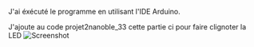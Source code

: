 J'ai éxécuté le programme en utilisant l'IDE Arduino.

J'ajoute au code projet2nanoble_33 cette partie ci pour faire clignoter la LED 
 ![Screenshot](screenshot.png) 

